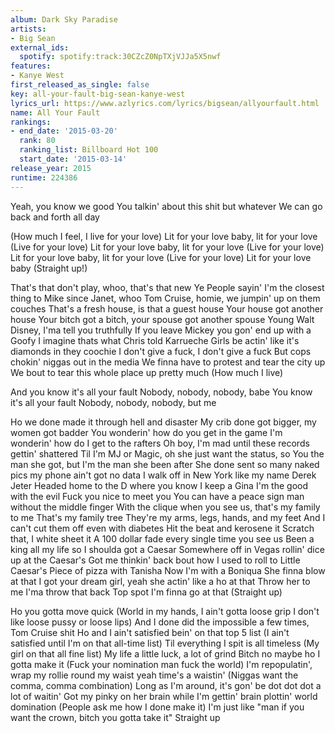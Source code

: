 ```yaml
---
album: Dark Sky Paradise
artists:
- Big Sean
external_ids:
  spotify: spotify:track:30CZcZ0NpTXjVJJa5X5nwf
features:
- Kanye West
first_released_as_single: false
key: all-your-fault-big-sean-kanye-west
lyrics_url: https://www.azlyrics.com/lyrics/bigsean/allyourfault.html
name: All Your Fault
rankings:
- end_date: '2015-03-20'
  rank: 80
  ranking_list: Billboard Hot 100
  start_date: '2015-03-14'
release_year: 2015
runtime: 224386
---
```

Yeah, you know we good
You talkin' about this shit but whatever
We can go back and forth all day


(How much I feel, I live for your love)
Lit for your love baby, lit for your love
(Live for your love)
Lit for your love baby, lit for your love
(Live for your love)
Lit for your love baby, lit for your love
(Live for your love)
Lit for your love baby (Straight up!)


That's that don't play, whoo, that's that new Ye
People sayin' I'm the closest thing to Mike since Janet, whoo
Tom Cruise, homie, we jumpin' up on them couches
That's a fresh house, is that a guest house
Your house got another house
Your bitch got a bitch, your spouse got another spouse
Young Walt Disney, I'ma tell you truthfully
If you leave Mickey you gon' end up with a Goofy
I imagine thats what Chris told Karrueche
Girls be actin' like it's diamonds in they coochie
I don't give a fuck, I don't give a fuck
But cops chokin' niggas out in the media
We finna have to protest and tear the city up
We bout to tear this whole place up pretty much
(How much I live)


And you know it's all your fault
Nobody, nobody, nobody, babe
You know it's all your fault
Nobody, nobody, nobody, but me



Ho we done made it through hell and disaster
My crib done got bigger, my women got badder
You wonderin' how do you get in the game
I'm wonderin' how do I get to the rafters
Oh boy, I'm mad until these records gettin' shattered
Til I'm MJ or Magic, oh she just want the status, so
You the man she got, but I'm the man she been after
She done sent so many naked pics my phone ain't got no data
I walk off in New York like my name Derek Jeter
Headed home to the D where you know I keep a Gina
I'm the good with the evil
Fuck you nice to meet you
You can have a peace sign man without the middle finger
With the clique when you see us, that's my family to me
That's my family tree
They're my arms, legs, hands, and my feet
And I can't cut them off even with diabetes
Hit the beat and kerosene it
Scratch that, I white sheet it
A 100 dollar fade every single time you see us
Been a king all my life so I shoulda got a Caesar
Somewhere off in Vegas rollin' dice up at the Caesar's
Got me thinkin' back bout how I used to roll to Little Caesar's
Piece of pizza with Tanisha
Now I'm with a Boniqua
She finna blow at that
I got your dream girl, yeah she actin' like a ho at that
Throw her to me I'ma throw that back
Top spot I'm finna go at that
(Straight up)

Ho you gotta move quick
(World in my hands, I ain't gotta loose grip
I don't like loose pussy or loose lips)
And I done did the impossible a few times, Tom Cruise shit
Ho and I ain't satisfied bein' on that top 5 list
(I ain't satisfied until I'm on that all-time list)
Til everything I spit is all timeless
(My girl on that all fine list)
My life a little luck, a lot of grind
Bitch no maybe ho I gotta make it
(Fuck your nomination man fuck the world)
I'm repopulatin', wrap my rollie round my waist yeah time's a waistin'
(Niggas want the comma, comma combination)
Long as I'm around, it's gon' be dot dot dot a lot of waitin'
Got my pinky on her brain while I'm gettin' brain plottin' world domination
(People ask me how I done make it)
I'm just like "man if you want the crown, bitch you gotta take it"
Straight up
